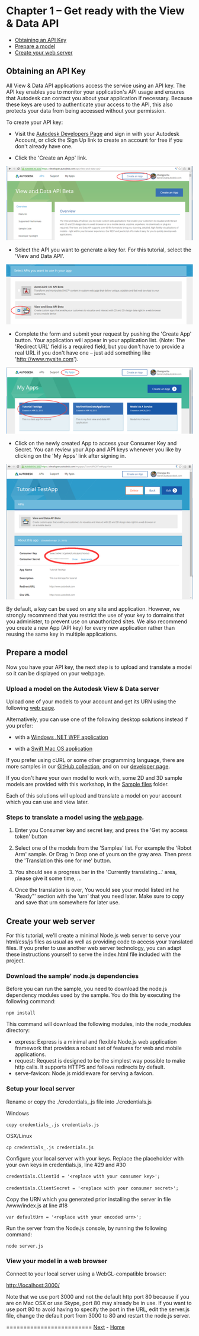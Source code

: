 <a name="Chapter1"></a>
# Chapter 1 – Get ready with the View & Data API

- [Obtaining an API Key](#ObtainingAnAPIKey)
- [Prepare a model](#PrepareAModel)
- [Create your web server](#CreateYourWebServer)


<a name="ObtainingAnAPIKey"></a>
## Obtaining an API Key

All View & Data API applications access the service using an API key.
The API key enables you to monitor your application's API usage and ensures that Autodesk can contact you
about your application if necessary. Because these keys are used to authenticate your access to the API, this also protects your data from being accessed without your permission.

To create your API key:

* Visit the [Autodesk Developers Page](https://developer.autodesk.com/api/view-and-data-api/) and sign in with your Autodesk Account, or click the Sign Up link to create an account for free
if you don't already have one.

* Click the 'Create an App' link.

 ![Create an App](img/createApp.png)

* Select the API you want to generate a key for. For this tutorial, select the 'View and Data API'.

 ![Choose view and data API](img/selectAPI.png)

* Complete the form and submit your request by pushing the 'Create App' button. Your application will appear in your application list. (Note: The 'Redirect URL' field is a required field,
but you don't have to provide a real URL if you don't have one – just add something like 'http://www.mysite.com').

 ![App is created](img/appCreated.png)

* Click on the newly created App to access your Consumer Key and Secret. You can review your App and API keys whenever you like by clicking on the 'My Apps' link after signing in.

 ![](img/showConsummkerKeys.png)

By default, a key can be used on any site and application. However, we strongly recommend that you restrict the use of your key to domains that you administer, to prevent
use on unauthorized sites. We also recommend you create a new App (API key) for every new application rather than reusing the same key in multiple applications.


<a name="PrepareAModel"></a>
## Prepare a model

Now you have your API key, the next step is to upload and translate a model so it can be displayed on your webpage.


### Upload a model on the Autodesk View & Data server

Upload one of your models to your account and get its URN using the following [web page](http://models.autodesk.io).

Alternatively, you can use one of the following desktop solutions instead if you prefer:

- with a [Windows .NET WPF application](https://github.com/Developer-Autodesk/workflow-wpf-view.and.data.api)

- with a [Swift Mac OS application](https://github.com/Developer-Autodesk/workflow-macos-swift-view.and.data.api)

If you prefer using cURL or some other programming language, there are more samples in our
[GitHub collection](https://github.com/Developer-Autodesk?utf8=%E2%9C%93&query=workflow),
and on our [developer page](http://developer-autodesk.github.io).

If you don't have your own model to work with, some 2D and 3D sample models are provided with this workshop, in the [Sample files](https://github.com/Developer-Autodesk/tutorial-getting.started-view.and.data/tree/dev-2.0/Sample%20files) folder.

Each of this solutions will upload and translate a model on your account which you can use and view later.


### Steps to translate a model using the [web page](http://models.autodesk.io).

1. Enter you Consumer key and secret key, and press the 'Get my access token' button

2. Select one of the models from the 'Samples' list. For example the 'Robot Arm' sample. Or Drag 'n Drop one of yours on the gray area. Then press the 'Translation this one for me' button.

3. You should see a progress bar in the 'Currently translating...' area, please give it some time, ...

4. Once the translation is over, You would see your model listed int he 'Ready"' section with the 'urn' that you need later. Make sure to copy and save that urn somewhere for later use.


<a name="CreateYourWebServer"></a>
## Create your web server

For this tutorial, we'll create a minimal Node.js web server to serve your html/css/js files as usual as well as providing code to access your translated files.
If you prefer to use another web server technology, you can adapt these instructions yourself to serve the index.html file included with the project.


### Download the sample' node.js dependencies

Before you can run the sample, you need to download the node.js dependency modules used by the sample. You do this by executing the following command:
```
npm install
```
This command will download the following modules, into the node_modules directory:

* express: Express is a minimal and flexible Node.js web application framework that provides a robust set of features for web and mobile applications.
* request: Request is designed to be the simplest way possible to make http calls. It supports HTTPS and follows redirects by default.
* serve-favicon: Node.js middleware for serving a favicon.

### Setup your local server

Rename or copy the ./credentials_.js file into ./credentials.js

Windows
```
copy credentials_.js credentials.js
```
OSX/Linux
```
cp credentials_.js credentials.js
```
Configure your local server with your keys. Replace the placeholder with your own keys in credentials.js, line #29 and #30
```
credentials.ClientId = '<replace with your consumer key>';

credentials.ClientSecret = '<replace with your consumer secret>';
```
Copy the URN which you generated prior installing the server in file /www/index.js at line #18
```
var defaultUrn = '<replace with your encoded urn>';
```
Run the server from the Node.js console, by running the following command:
```
node server.js
```


### View your model in a web browser

Connect to your local server using a WebGL-compatible browser:

[http://localhost:3000/](http://localhost:3000/)

Note that we use port 3000 and not the default http port 80 because if you are on Mac OSX or use Skype, port 80 may already be in use.
If you want to use port 80 to avoid having to specify the port in the URL, edit the server.js file, change the default port from 3000 to 80 and restart the node.js server.


=========================
[Next](chapter-2.md#Chapter2) -
[Home](README.md)